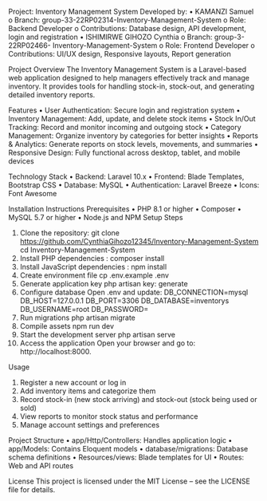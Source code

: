 Project: Inventory Management System
Developed by:
•	KAMANZI Samuel
o	Branch: group-33-22RP02314-Inventory-Management-System
o	Role: Backend Developer
o	Contributions: Database design, API development, login and registration
•	ISHIMIRWE GIHOZO Cynthia
o	Branch: group-3-22RP02466- Inventory-Management-System
o	Role: Frontend Developer
o	Contributions: UI/UX design, Responsive layouts, Report generation

Project Overview
The Inventory Management System is a Laravel-based web application designed to help managers effectively track and manage inventory. It provides tools for handling stock-in, stock-out, and generating detailed inventory reports.

Features
•	User Authentication: Secure login and registration system
•	Inventory Management: Add, update, and delete stock items
•	Stock In/Out Tracking: Record and monitor incoming and outgoing stock
•	Category Management: Organize inventory by categories for better insights
•	Reports & Analytics: Generate reports on stock levels, movements, and summaries
•	Responsive Design: Fully functional across desktop, tablet, and mobile devices

Technology Stack
•	Backend: Laravel 10.x
•	Frontend: Blade Templates, Bootstrap CSS
•	Database: MySQL
•	Authentication: Laravel Breeze
•	Icons: Font Awesome

Installation Instructions
Prerequisites
•	PHP 8.1 or higher
•	Composer
•	MySQL 5.7 or higher
•	Node.js and NPM
Setup Steps
1.	Clone the repository: git clone https://github.com/CynthiaGihozo12345/Inventory-Management-System 
cd Inventory-Management-System 
2.	Install PHP dependencies
: composer install
3.	Install JavaScript dependencies
    : npm install
4.	Create environment file
cp .env.example .env
5.	Generate application key
php artisan key: generate
6.	Configure database
Open .env and update:
DB_CONNECTION=mysql
DB_HOST=127.0.0.1
DB_PORT=3306
DB_DATABASE=inventorys
DB_USERNAME=root
DB_PASSWORD=
7.	Run migrations
php artisan migrate
8.	Compile assets
npm run dev
9.	Start the development server
php artisan serve
10.	Access the application
Open your browser and go to: http://localhost:8000.

Usage
1.	Register a new account or log in
2.	Add inventory items and categorize them
3.	Record stock-in (new stock arriving) and stock-out (stock being used or sold)
4.	View reports to monitor stock status and performance
5.	Manage account settings and preferences

Project Structure
•	app/Http/Controllers: Handles application logic
•	app/Models: Contains Eloquent models
•	database/migrations: Database schema definitions
•	Resources/views: Blade templates for UI
•	Routes: Web and API routes

License
This project is licensed under the MIT License – see the LICENSE file for details.


